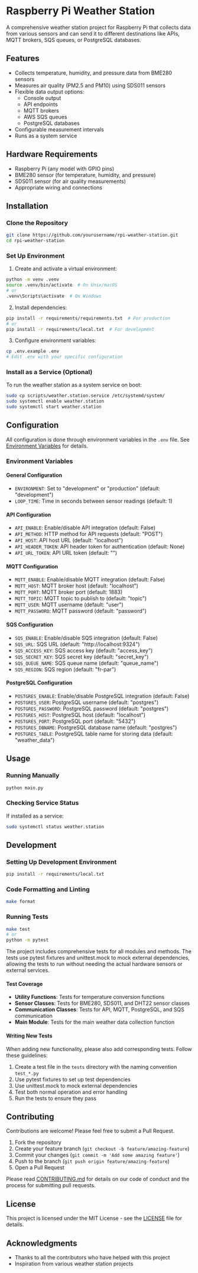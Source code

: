 # Raspberry Pi Weather Station

A comprehensive weather station project for Raspberry Pi that collects data from various sensors and can send it to different destinations like APIs, MQTT brokers, SQS queues, or PostgreSQL databases.

## Features

- Collects temperature, humidity, and pressure data from BME280 sensors
- Measures air quality (PM2.5 and PM10) using SDS011 sensors
- Flexible data output options:
  - Console output
  - API endpoints
  - MQTT brokers
  - AWS SQS queues
  - PostgreSQL databases
- Configurable measurement intervals
- Runs as a system service

## Hardware Requirements

- Raspberry Pi (any model with GPIO pins)
- BME280 sensor (for temperature, humidity, and pressure)
- SDS011 sensor (for air quality measurements)
- Appropriate wiring and connections

## Installation

### Clone the Repository

```bash
git clone https://github.com/yourusername/rpi-weather-station.git
cd rpi-weather-station
```

### Set Up Environment

1. Create and activate a virtual environment:

```bash
python -m venv .venv
source .venv/bin/activate  # On Unix/macOS
# or
.venv\Scripts\activate  # On Windows
```

2. Install dependencies:

```bash
pip install -r requirements/requirements.txt  # For production
# or
pip install -r requirements/local.txt  # For development
```

3. Configure environment variables:

```bash
cp .env.example .env
# Edit .env with your specific configuration
```

### Install as a Service (Optional)

To run the weather station as a system service on boot:

```bash
sudo cp scripts/weather.station.service /etc/systemd/system/
sudo systemctl enable weather.station
sudo systemctl start weather.station
```

## Configuration

All configuration is done through environment variables in the `.env` file. See [Environment Variables](#environment-variables) for details.

### Environment Variables

#### General Configuration
- `ENVIRONMENT`: Set to "development" or "production" (default: "development")
- `LOOP_TIME`: Time in seconds between sensor readings (default: 1)

#### API Configuration
- `API_ENABLE`: Enable/disable API integration (default: False)
- `API_METHOD`: HTTP method for API requests (default: "POST")
- `API_HOST`: API host URL (default: "localhost")
- `API_HEADER_TOKEN`: API header token for authentication (default: None)
- `API_URL_TOKEN`: API URL token (default: "")

#### MQTT Configuration
- `MQTT_ENABLE`: Enable/disable MQTT integration (default: False)
- `MQTT_HOST`: MQTT broker host (default: "localhost")
- `MQTT_PORT`: MQTT broker port (default: 1883)
- `MQTT_TOPIC`: MQTT topic to publish to (default: "topic")
- `MQTT_USER`: MQTT username (default: "user")
- `MQTT_PASSWORD`: MQTT password (default: "password")

#### SQS Configuration
- `SQS_ENABLE`: Enable/disable SQS integration (default: False)
- `SQS_URL`: SQS URL (default: "http://localhost:9324")
- `SQS_ACCESS_KEY`: SQS access key (default: "access_key")
- `SQS_SECRET_KEY`: SQS secret key (default: "secret_key")
- `SQS_QUEUE_NAME`: SQS queue name (default: "queue_name")
- `SQS_REGION`: SQS region (default: "fr-par")

#### PostgreSQL Configuration
- `POSTGRES_ENABLE`: Enable/disable PostgreSQL integration (default: False)
- `POSTGRES_USER`: PostgreSQL username (default: "postgres")
- `POSTGRES_PASSWORD`: PostgreSQL password (default: "postgres")
- `POSTGRES_HOST`: PostgreSQL host (default: "localhost")
- `POSTGRES_PORT`: PostgreSQL port (default: "5432")
- `POSTGRES_DBNAME`: PostgreSQL database name (default: "postgres")
- `POSTGRES_TABLE`: PostgreSQL table name for storing data (default: "weather_data")

## Usage

### Running Manually

```bash
python main.py
```

### Checking Service Status

If installed as a service:

```bash
sudo systemctl status weather.station
```

## Development

### Setting Up Development Environment

```bash
pip install -r requirements/local.txt
```

### Code Formatting and Linting

```bash
make format
```

### Running Tests

```bash
make test
# or
python -m pytest
```

The project includes comprehensive tests for all modules and methods. The tests use pytest fixtures and unittest.mock to mock external dependencies, allowing the tests to run without needing the actual hardware sensors or external services.

#### Test Coverage

- **Utility Functions**: Tests for temperature conversion functions
- **Sensor Classes**: Tests for BME280, SDS011, and DHT22 sensor classes
- **Communication Classes**: Tests for API, MQTT, PostgreSQL, and SQS communication
- **Main Module**: Tests for the main weather data collection function

#### Writing New Tests

When adding new functionality, please also add corresponding tests. Follow these guidelines:

1. Create a test file in the `tests` directory with the naming convention `test_*.py`
2. Use pytest fixtures to set up test dependencies
3. Use unittest.mock to mock external dependencies
4. Test both normal operation and error handling
5. Run the tests to ensure they pass

## Contributing

Contributions are welcome! Please feel free to submit a Pull Request.

1. Fork the repository
2. Create your feature branch (`git checkout -b feature/amazing-feature`)
3. Commit your changes (`git commit -m 'Add some amazing feature'`)
4. Push to the branch (`git push origin feature/amazing-feature`)
5. Open a Pull Request

Please read [CONTRIBUTING.md](CONTRIBUTING.md) for details on our code of conduct and the process for submitting pull requests.

## License

This project is licensed under the MIT License - see the [LICENSE](LICENSE) file for details.

## Acknowledgments

- Thanks to all the contributors who have helped with this project
- Inspiration from various weather station projects
